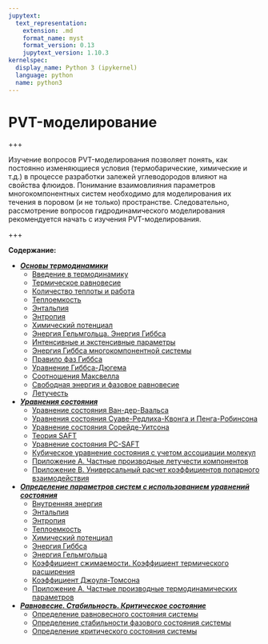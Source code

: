 ```yaml
---
jupytext:
  text_representation:
    extension: .md
    format_name: myst
    format_version: 0.13
    jupytext_version: 1.10.3
kernelspec:
  display_name: Python 3 (ipykernel)
  language: python
  name: python3
---
```


<a id='pvt'></a>
# PVT-моделирование

+++

Изучение вопросов PVT-моделирования позволяет понять, как постоянно изменяющиеся условия (термобарические, химические и т.д.) в процессе разработки залежей углеводородов влияют на свойства флюидов. Понимание взаимовлияния параметров многокомпонентных систем необходимо для моделирования их течения в поровом (и не только) пространстве. Следовательно, рассмотрение вопросов гидродинамического моделирования рекомендуется начать с изучения PVT-моделирования.

+++

**Содержание:**
* ***[Основы термодинамики](./1-TD/TD-0-Introduction.md)***
    * [Введение в термодинамику](./1-TD/TD-1-Basics.md)
    * [Термическое равновесие](./1-TD/TD-2-ThermalEquilibrium.md)
    * [Количество теплоты и работа](./1-TD/TD-3-Heat-Work.md)
    * [Теплоемкость](./1-TD/TD-4-HeatCapacity.md)
    * [Энтальпия](./1-TD/TD-5-Enthalpy.md)
    * [Энтропия](./1-TD/TD-6-Entropy.md)
    * [Химический потенциал](./1-TD/TD-7-ChemicalPotential.md)
    * [Энергия Гельмгольца. Энергия Гиббса](./1-TD/TD-8-Helmholtz-Gibbs.md)
    * [Интенсивные и экстенсивные параметры](./1-TD/TD-9-Observables.md)
    * [Энергия Гиббса многокомпонентной системы](./1-TD/TD-10-MixtureGibbsEnergy.md)
    * [Правило фаз Гиббса](./1-TD/TD-11-GibbsPhaseRule.md)
    * [Уравнение Гиббса-Дюгема](./1-TD/TD-12-GibbsDuhemEquation.md)
    * [Соотношения Максвелла](./1-TD/TD-13-MaxwellRelations.md)
    * [Свободная энергия и фазовое равновесие](./1-TD/TD-14-PhaseEquilibrium.md)
    * [Летучесть](./1-TD/TD-15-Fugacity.md)
* ***[Уравнения состояния](./2-EOS/EOS-0-Introduction.md)***
    * [Уравнение состояния Ван-дер-Ваальса](./2-EOS/EOS-1-VanDerWaals.md)
    * [Уравнения состояния Суаве-Редлиха-Квонга и Пенга-Робинсона](./2-EOS/EOS-2-SRK-PR.md)
    * [Уравнение состояния Сорейде-Уитсона](./2-EOS/EOS-3-SW.md)
    * [Теория SAFT](./2-EOS/EOS-4-SAFT.md)
    * [Уравнение состояния PC-SAFT](./2-EOS/EOS-5-PCSAFT.md)
    * [Кубическое уравнение состояния с учетом ассоциации молекул](./2-EOS/EOS-6-CPA.md)
    * [Приложение A. Частные производные летучести компонентов](./2-EOS/EOS-Appendix-A-PD.md)
    * [Приложение B. Универсальный расчет коэффициентов попарного взаимодействия](./2-EOS/EOS-Appendix-B-BIP.md)
* ***[Определение параметров систем с использованием уравнений состояния](./3-Parameters/Parameters-0-Introduction.md)***
    * [Внутренняя энергия](./3-Parameters/Parameters-1-InternalEnergy.md)
    * [Энтальпия](./3-Parameters/Parameters-2-Enthalpy.md)
    * [Энтропия](./3-Parameters/Parameters-3-Entropy.md)
    * [Теплоемкость](./3-Parameters/Parameters-4-HeatCapacity.md)
    * [Химический потенциал](./3-Parameters/Parameters-5-ChemicalPotential.md)
    * [Энергия Гиббса](./3-Parameters/Parameters-6-GibbsEnergy.md)
    * [Энергия Гельмгольца](./3-Parameters/Parameters-7-HelmholtzEnergy.md)
    * [Коэффициент сжимаемости. Коэффициент термического расширения](./3-Parameters/Parameters-8-Compressibility-ThermalExpansion.md)
    * [Коэффициент Джоуля-Томсона](./3-Parameters/Parameters-9-JouleThomsonCoefficient.md)
    * [Приложение A. Частные производные термодинамических параметров](./3-Parameters/Parameters-Appendix-A-PD.md)
* ***[Равновесие. Стабильность. Критическое состояние](./4-ESC/ESC-0-Introduction.md)***
    * [Определение равновесного состояния системы](./4-ESC/ESC-1-Equilibrium.md)
    * [Определение стабильности фазового состояния системы](./4-ESC/ESC-2-Stability.md)
    * [Определение критического состояния системы](./4-ESC/ESC-3-Criticality.md)

